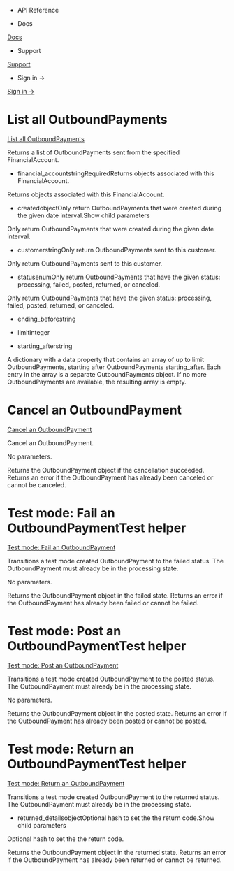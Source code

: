 - API Reference

- Docs

[Docs](/)

- Support

[Support](https://support.stripe.com)

- Sign in →

[Sign in →](https://dashboard.stripe.com/login)

# List all OutboundPayments

[List all OutboundPayments](/api/treasury/outbound_payments/list)

Returns a list of OutboundPayments sent from the specified FinancialAccount.

- financial_accountstringRequiredReturns objects associated with this FinancialAccount.

Returns objects associated with this FinancialAccount.

- createdobjectOnly return OutboundPayments that were created during the given date interval.Show child parameters

Only return OutboundPayments that were created during the given date interval.

- customerstringOnly return OutboundPayments sent to this customer.

Only return OutboundPayments sent to this customer.

- statusenumOnly return OutboundPayments that have the given status: processing, failed, posted, returned, or canceled.

Only return OutboundPayments that have the given status: processing, failed, posted, returned, or canceled.

- ending_beforestring

- limitinteger

- starting_afterstring

A dictionary with a data property that contains an array of up to limit OutboundPayments, starting after OutboundPayments starting_after. Each entry in the array is a separate OutboundPayments object. If no more OutboundPayments are available, the resulting array is empty.

# Cancel an OutboundPayment

[Cancel an OutboundPayment](/api/treasury/outbound_payments/cancel)

Cancel an OutboundPayment.

No parameters.

Returns the OutboundPayment object if the cancellation succeeded. Returns an error if the OutboundPayment has already been canceled or cannot be canceled.

# Test mode: Fail an OutboundPaymentTest helper

[Test mode: Fail an OutboundPayment](/api/treasury/outbound_payments/test_mode_fail)

Transitions a test mode created OutboundPayment to the failed status. The OutboundPayment must already be in the processing state.

No parameters.

Returns the OutboundPayment object in the failed state. Returns an error if the OutboundPayment has already been failed or cannot be failed.

# Test mode: Post an OutboundPaymentTest helper

[Test mode: Post an OutboundPayment](/api/treasury/outbound_payments/test_mode_post)

Transitions a test mode created OutboundPayment to the posted status. The OutboundPayment must already be in the processing state.

No parameters.

Returns the OutboundPayment object in the posted state. Returns an error if the OutboundPayment has already been posted or cannot be posted.

# Test mode: Return an OutboundPaymentTest helper

[Test mode: Return an OutboundPayment](/api/treasury/outbound_payments/test_mode_return)

Transitions a test mode created OutboundPayment to the returned status. The OutboundPayment must already be in the processing state.

- returned_detailsobjectOptional hash to set the the return code.Show child parameters

Optional hash to set the the return code.

Returns the OutboundPayment object in the returned state. Returns an error if the OutboundPayment has already been returned or cannot be returned.
